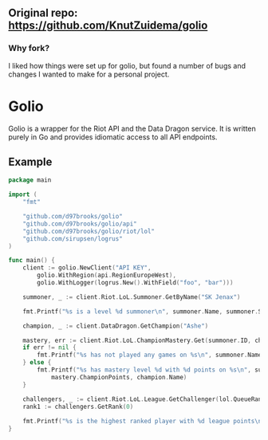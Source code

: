 ## Original repo: https://github.com/KnutZuidema/golio
### Why fork?
I liked how things were set up for golio, but found a number of bugs and changes I wanted to make for a personal project. 

# Golio

Golio is a wrapper for the Riot API and the Data Dragon service.
It is written purely in Go and provides idiomatic access to all
API endpoints.

## Example

```go
package main

import (
	"fmt"

	"github.com/d97brooks/golio"
	"github.com/d97brooks/golio/api"
	"github.com/d97brooks/golio/riot/lol"
	"github.com/sirupsen/logrus"
)

func main() {
	client := golio.NewClient("API KEY",
		golio.WithRegion(api.RegionEuropeWest),
		golio.WithLogger(logrus.New().WithField("foo", "bar")))

	summoner, _ := client.Riot.LoL.Summoner.GetByName("SK Jenax")

    fmt.Printf("%s is a level %d summoner\n", summoner.Name, summoner.SummonerLevel)

    champion, _ := client.DataDragon.GetChampion("Ashe")

	mastery, err := client.Riot.LoL.ChampionMastery.Get(summoner.ID, champion.Key)
	if err != nil {
		fmt.Printf("%s has not played any games on %s\n", summoner.Name, champion.Name)
	} else {
		fmt.Printf("%s has mastery level %d with %d points on %s\n", summoner.Name, mastery.ChampionLevel,
			mastery.ChampionPoints, champion.Name)
	}

    challengers, _ := client.Riot.LoL.League.GetChallenger(lol.QueueRankedSolo)
	rank1 := challengers.GetRank(0)
	
    fmt.Printf("%s is the highest ranked player with %d league points\n", rank1.SummonerName, rank1.LeaguePoints)
}
```
